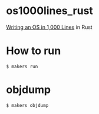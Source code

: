 # os1000lines_rust

[Writing an OS in 1,000 Lines](https://operating-system-in-1000-lines.vercel.app/) in Rust

# How to run
```
$ makers run
```

# objdump
```
$ makers objdump
```
